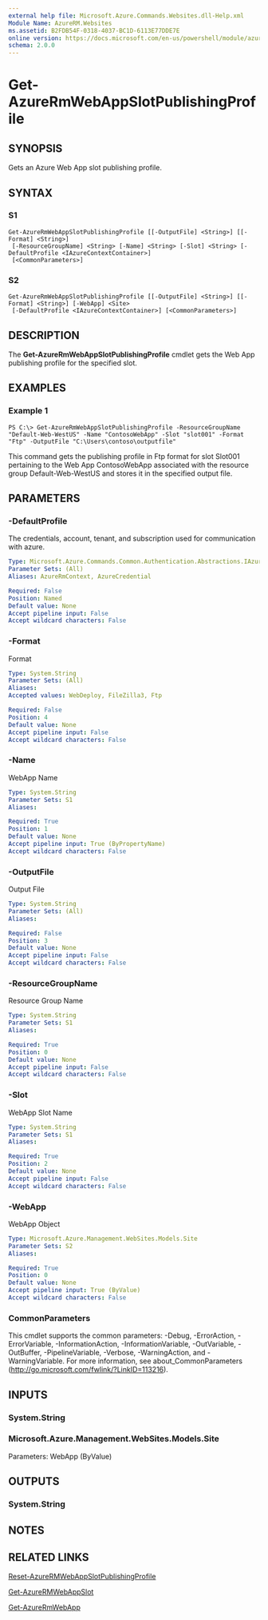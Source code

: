 ```yaml
---
external help file: Microsoft.Azure.Commands.Websites.dll-Help.xml
Module Name: AzureRM.Websites
ms.assetid: B2FDB54F-0318-4037-BC1D-6113E77DDE7E
online version: https://docs.microsoft.com/en-us/powershell/module/azurerm.websites/get-azurermwebappslotpublishingprofile
schema: 2.0.0
---
```


# Get-AzureRmWebAppSlotPublishingProfile

## SYNOPSIS
Gets an Azure Web App slot publishing profile.

## SYNTAX

### S1
```
Get-AzureRmWebAppSlotPublishingProfile [[-OutputFile] <String>] [[-Format] <String>]
 [-ResourceGroupName] <String> [-Name] <String> [-Slot] <String> [-DefaultProfile <IAzureContextContainer>]
 [<CommonParameters>]
```

### S2
```
Get-AzureRmWebAppSlotPublishingProfile [[-OutputFile] <String>] [[-Format] <String>] [-WebApp] <Site>
 [-DefaultProfile <IAzureContextContainer>] [<CommonParameters>]
```

## DESCRIPTION
The **Get-AzureRmWebAppSlotPublishingProfile** cmdlet gets the Web App publishing profile for the specified slot.

## EXAMPLES

### Example 1
```
PS C:\> Get-AzureRmWebAppSlotPublishingProfile -ResourceGroupName "Default-Web-WestUS" -Name "ContosoWebApp" -Slot "slot001" -Format "Ftp" -OutputFile "C:\Users\contoso\outputfile"
```

This command gets the publishing profile in Ftp format for slot Slot001 pertaining to the Web App ContosoWebApp associated with the resource group Default-Web-WestUS
    and stores it in the specified output file.

## PARAMETERS

### -DefaultProfile
The credentials, account, tenant, and subscription used for communication with azure.

```yaml
Type: Microsoft.Azure.Commands.Common.Authentication.Abstractions.IAzureContextContainer
Parameter Sets: (All)
Aliases: AzureRmContext, AzureCredential

Required: False
Position: Named
Default value: None
Accept pipeline input: False
Accept wildcard characters: False
```

### -Format
Format

```yaml
Type: System.String
Parameter Sets: (All)
Aliases:
Accepted values: WebDeploy, FileZilla3, Ftp

Required: False
Position: 4
Default value: None
Accept pipeline input: False
Accept wildcard characters: False
```

### -Name
WebApp Name

```yaml
Type: System.String
Parameter Sets: S1
Aliases:

Required: True
Position: 1
Default value: None
Accept pipeline input: True (ByPropertyName)
Accept wildcard characters: False
```

### -OutputFile
Output File

```yaml
Type: System.String
Parameter Sets: (All)
Aliases:

Required: False
Position: 3
Default value: None
Accept pipeline input: False
Accept wildcard characters: False
```

### -ResourceGroupName
Resource Group Name

```yaml
Type: System.String
Parameter Sets: S1
Aliases:

Required: True
Position: 0
Default value: None
Accept pipeline input: False
Accept wildcard characters: False
```

### -Slot
WebApp Slot Name

```yaml
Type: System.String
Parameter Sets: S1
Aliases:

Required: True
Position: 2
Default value: None
Accept pipeline input: False
Accept wildcard characters: False
```

### -WebApp
WebApp Object

```yaml
Type: Microsoft.Azure.Management.WebSites.Models.Site
Parameter Sets: S2
Aliases:

Required: True
Position: 0
Default value: None
Accept pipeline input: True (ByValue)
Accept wildcard characters: False
```

### CommonParameters
This cmdlet supports the common parameters: -Debug, -ErrorAction, -ErrorVariable, -InformationAction, -InformationVariable, -OutVariable, -OutBuffer, -PipelineVariable, -Verbose, -WarningAction, and -WarningVariable. For more information, see about_CommonParameters (http://go.microsoft.com/fwlink/?LinkID=113216).

## INPUTS

### System.String

### Microsoft.Azure.Management.WebSites.Models.Site
Parameters: WebApp (ByValue)

## OUTPUTS

### System.String

## NOTES

## RELATED LINKS

[Reset-AzureRMWebAppSlotPublishingProfile](./Reset-AzureRmWebAppSlotPublishingProfile.md)

[Get-AzureRMWebAppSlot](./Get-AzureRMWebAppSlot.md)

[Get-AzureRmWebApp](./Get-AzureRmWebApp.md)
